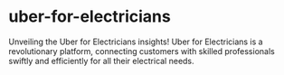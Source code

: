 # uber-for-electricians
Unveiling the Uber for Electricians insights! Uber for Electricians is a revolutionary platform, connecting customers with skilled professionals swiftly and efficiently for all their electrical needs.
